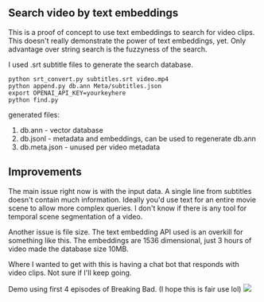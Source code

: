 
## Search video by text embeddings

This is a proof of concept to use text embeddings to search for video clips.
This doesn't really demonstrate the power of text embeddings, yet. 
Only advantage over string search is the fuzzyness of the search.

I used .srt subtitle files to generate the search database.
```
python srt_convert.py subtitles.srt video.mp4
python append.py db.ann Meta/subtitles.json
export OPENAI_API_KEY=yourkeyhere
python find.py
```
generated files:
1. db.ann - vector database
2. db.jsonl - metadata and embeddings, can be used to regenerate db.ann
3. db.meta.json - unused per video metadata

## Improvements
The main issue right now is with the input data. A single line from subtitles doesn't contain
much information.
Ideally you'd use text for an entire movie scene to allow more complex queries.
I don't know if there is any tool for temporal scene segmentation of a video.

Another issue is file size. The text embedding API used is an overkill for something like this.
The embeddings are 1536 dimensional, just 3 hours of video made the database size 10MB.

Where I wanted to get with this is having a chat bot that responds with video clips.
Not sure if I'll keep going.


Demo using first 4 episodes of Breaking Bad. (I hope this is fair use lol)
[![](https://markdown-videos.deta.dev/youtube/M3BWG8BvsLk)](https://youtu.be/M3BWG8BvsLk)
